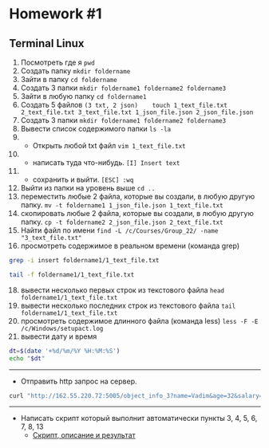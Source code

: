 # Homework #1 
## Terminal Linux
1. Посмотреть где я			`pwd`
3. Создать папку			`mkdir foldername`
4. Зайти в папку			`cd foldername`
5. Создать 3 папки			`mkdir foldername1 foldername2 foldername3`
6. Зайти в любую папку			`cd foldername1`
7. Создать 5 файлов `(3 txt, 2 json)	touch 1_text_file.txt 2_text_file.txt 3_text_file.txt 1_json_file.json 2_json_file.json`
8. Создать 3 папки			`mkdir foldername1 foldername2 foldername3`
9. Вывести список содержимого папки	`ls -la`
10. + Открыть любой txt файл		`vim 1_text_file.txt`
11. + написать туда что-нибудь.		`[I] Insert text`
12. + сохранить и выйти.		`[ESC] :wq`
13. Выйти из папки на уровень выше	`cd ..`
14. переместить любые 2 файла, которые вы создали, в любую другую папку.	`mv -t foldername1 1_json_file.json 1_text_file.txt`
15. скопировать любые 2 файла, которые вы создали, в любую другую папку.	`cp -t foldername2 2_json_file.json 2_text_file.txt`
16. Найти файл по имени								`find -L /c/Courses/Group_22/ -name "3_text_file.txt"`
17. просмотреть содержимое в реальном времени (команда grep)
```sh
grep -i insert foldername1/1_text_file.txt
```
```sh
tail -f foldername1/1_text_file.txt
```
18. вывести несколько первых строк из текстового файла				`head foldername1/1_text_file.txt`
19. вывести несколько последних строк из текстового файла			`tail foldername1/1_text_file.txt`
20. просмотреть содержимое длинного файла (команда less)			`less -F -E /c/Windows/setupact.log`
21. вывести дату и время
```sh
dt=$(date '+%d/%m/%Y %H:%M:%S')
echo "$dt"
```
***
* Отправить http запрос на сервер.
```sh
curl "http://162.55.220.72:5005/object_info_3?name=Vadim&age=32&salary=1000"
```
***
* Написать скрипт который выполнит автоматически пункты 3, 4, 5, 6, 7, 8, 13
  * [Скрипт, описание и результат](https://github.com/v-las/Homeworks/tree/main/HW_01/myscript)
